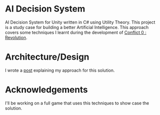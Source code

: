 # AI Decision System

AI Decision System for Unity written in C# using Utility Theory. This project is a study case for building a better Artificial Intelligence. 
This approach covers some techniques I learnt during the development of [Conflict 0 : Revolution](http://www.vhasselmann.me/games/revolution.html).

# Architecture/Design

I wrote a [post](http://www.vhasselmann.me/programming/2018/03/06/ai-programming-series.html) explaining my approach for this solution.

# Acknowledgements

I'll be working on a full game that uses this techniques to show case the solution.
